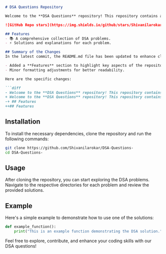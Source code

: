 ```markdown
# DSA Questions Repository

Welcome to the **DSA Questions** repository! This repository contains a collection of Data Structures and Algorithms (DSA) problems designed to help you enhance your coding skills.

![GitHub Repo stars](https://img.shields.io/github/stars/Shivanilarokar/DSA-Questions-) ![GitHub forks](https://img.shields.io/github/forks/Shivanilarokar/DSA-Questions-) ![GitHub issues](https://img.shields.io/github/issues/Shivanilarokar/DSA-Questions-)

## Features
- 📚 A comprehensive collection of DSA problems.
- ⚡ Solutions and explanations for each problem.

## Summary of the Changes
In the latest commit, the README.md file has been updated to enhance clarity and structure. The following changes were made:

- Added a **Features** section to highlight key aspects of the repository.
- Minor formatting adjustments for better readability.

Here are the specific changes:

```diff
- Welcome to the **DSA Questions** repository! This repository contains a collection of Data Structures and Algorithms (DSA) problems designed to help you enhance your coding skills.
+ Welcome to the **DSA Questions** repository! This repository contains a collection of Data Structures and Algorithms (DSA) problems designed to help you enhance your coding skills.
-+ ## Features
++## Features
```

## Installation
To install the necessary dependencies, clone the repository and run the following commands:

```bash
git clone https://github.com/Shivanilarokar/DSA-Questions-
cd DSA-Questions-
```

## Usage
After cloning the repository, you can start exploring the DSA problems. Navigate to the respective directories for each problem and review the provided solutions.

## Example
Here's a simple example to demonstrate how to use one of the solutions:

```python
def example_function():
    print("This is an example function demonstrating the DSA solution.")
```

Feel free to explore, contribute, and enhance your coding skills with our DSA questions!
```